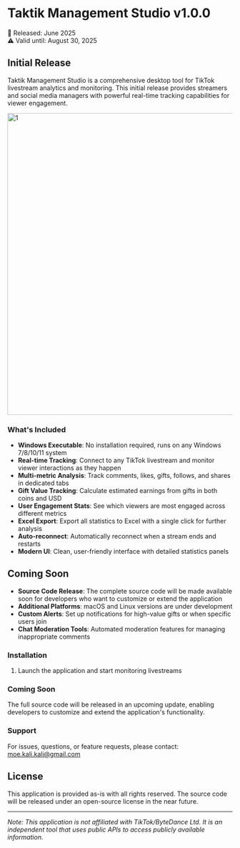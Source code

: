 # Taktik Management Studio v1.0.0

📅 Released: June 2025  
⚠️ Valid until: August 30, 2025

## Initial Release

Taktik Management Studio is a comprehensive desktop tool for TikTok livestream analytics and monitoring. This initial release provides streamers and social media managers with powerful real-time tracking capabilities for viewer engagement.

<img width="676" alt="1" src="https://github.com/user-attachments/assets/8c31d0e4-dd32-4c29-92ca-3f6bae267f0a" />

### What's Included

- **Windows Executable**: No installation required, runs on any Windows 7/8/10/11 system
- **Real-time Tracking**: Connect to any TikTok livestream and monitor viewer interactions as they happen
- **Multi-metric Analysis**: Track comments, likes, gifts, follows, and shares in dedicated tabs
- **Gift Value Tracking**: Calculate estimated earnings from gifts in both coins and USD
- **User Engagement Stats**: See which viewers are most engaged across different metrics
- **Excel Export**: Export all statistics to Excel with a single click for further analysis
- **Auto-reconnect**: Automatically reconnect when a stream ends and restarts
- **Modern UI**: Clean, user-friendly interface with detailed statistics panels

## Coming Soon

- **Source Code Release**: The complete source code will be made available soon for developers who want to customize or extend the application
- **Additional Platforms**: macOS and Linux versions are under development
- **Custom Alerts**: Set up notifications for high-value gifts or when specific users join
- **Chat Moderation Tools**: Automated moderation features for managing inappropriate comments

### Installation

1. Launch the application and start monitoring livestreams

### Coming Soon

The full source code will be released in an upcoming update, enabling developers to customize and extend the application's functionality.

### Support

For issues, questions, or feature requests, please contact: moe.kali.kali@gmail.com

## License

This application is provided as-is with all rights reserved. The source code will be released under an open-source license in the near future.

---

*Note: This application is not affiliated with TikTok/ByteDance Ltd. It is an independent tool that uses public APIs to access publicly available information.* 

